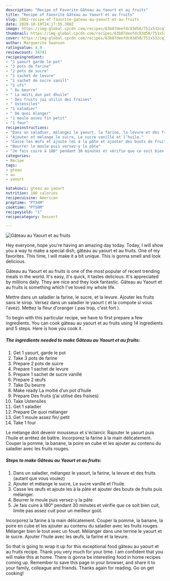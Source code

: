 ```yaml
---
description: "Recipe of Favorite Gâteau au Yaourt et au fruits"
title: "Recipe of Favorite Gâteau au Yaourt et au fruits"
slug: 2883-recipe-of-favorite-gateau-au-yaourt-et-au-fruits
date: 2020-10-19T14:17:55.380Z
image: https://img-global.cpcdn.com/recipes/63b87deefdc83d50/751x532cq70/gateau-au-yaourt-et-au-fruits-photo-principale-de-la-recette.jpg
thumbnail: https://img-global.cpcdn.com/recipes/63b87deefdc83d50/751x532cq70/gateau-au-yaourt-et-au-fruits-photo-principale-de-la-recette.jpg
cover: https://img-global.cpcdn.com/recipes/63b87deefdc83d50/751x532cq70/gateau-au-yaourt-et-au-fruits-photo-principale-de-la-recette.jpg
author: Marguerite Swanson
ratingvalue: 4.9
reviewcount: 34741
recipeingredient:
- "1 yaourt garde le pot"
- "3 pots de farine"
- "2 pots de sucre"
- "1 sachet de levure"
- "1 sachet de sucre vanill"
- "2 ufs"
- " Du beurre"
- " La moiti dun pot dhuile"
- " Des fruits jai utilis des fraises"
- " Ustensiles"
- "1 saladier"
- " De quoi mlanger"
- "1 moule assez fin petit"
- "1 four"
recipeinstructions:
- "Dans un saladier, mélangez le yaourt, la farine, la levure et des fruits (autant que vous voulez)"
- "Ajouter et mélange le sucre, Le sucre vanillé et l’huile."
- "Casse les œufs et ajoute les à la pâte et ajouter des bouts de fruits puis mélanger."
- "Beurrer le moule puis versez-y la pâte"
- "Je fais cuire à 180° pendant 30 minutes et vérifie que ce soit bien cuit, limite pas assez cuit pour un meilleur goût."
categories:
- Recipe
tags:
- gteau
- au
- yaourt

katakunci: gteau au yaourt 
nutrition: 180 calories
recipecuisine: American
preptime: "PT34M"
cooktime: "PT50M"
recipeyield: "1"
recipecategory: Dessert

---
```



![Gâteau au Yaourt et au fruits](https://img-global.cpcdn.com/recipes/63b87deefdc83d50/751x532cq70/gateau-au-yaourt-et-au-fruits-photo-principale-de-la-recette.jpg)

Hey everyone, hope you're having an amazing day today. Today, I will show you a way to make a special dish, gâteau au yaourt et au fruits. One of my favorites. This time, I will make it a bit unique. This is gonna smell and look delicious.

Gâteau au Yaourt et au fruits is one of the most popular of recent trending meals in the world. It's easy, it's quick, it tastes delicious. It's appreciated by millions daily. They are nice and they look fantastic. Gâteau au Yaourt et au fruits is something which I've loved my whole life.

Mettre dans un saladier la farine, le sucre, et la levure. Ajouter les fruits sans le sirop. Versez dans un saladier le yaourt ( et la compote si vous l&#39;avez). Mettez la fleur d&#39;oranger ( pas trop, c&#39;est fort ).


To begin with this particular recipe, we have to first prepare a few ingredients. You can cook gâteau au yaourt et au fruits using 14 ingredients and 5 steps. Here is how you cook it.

<!--inarticleads1-->

##### The ingredients needed to make Gâteau au Yaourt et au fruits:

1. Get 1 yaourt, garde le pot
1. Take 3 pots de farine
1. Prepare 2 pots de sucre
1. Prepare 1 sachet de levure
1. Prepare 1 sachet de sucre vanillé
1. Prepare 2 œufs
1. Take  Du beurre
1. Make ready  La moitié d’un pot d’huile
1. Prepare  Des fruits (j’ai utilisé des fraises)
1. Take  Ustensiles
1. Get 1 saladier
1. Prepare  De quoi mélanger
1. Get 1 moule assez fin/ petit
1. Take 1 four


Le mélange doit devenir mousseux et s&#39;éclaircir. Rajouter le yaourt puis l&#39;huile et arrêtez de battre. Incorporez la farine à la main délicatement. Couper la pomme, la banane, la poire en cube et les ajouter au contenu du saladier avec les fruits rouges. 

<!--inarticleads2-->

##### Steps to make Gâteau au Yaourt et au fruits:

1. Dans un saladier, mélangez le yaourt, la farine, la levure et des fruits (autant que vous voulez)
1. Ajouter et mélange le sucre, Le sucre vanillé et l’huile.
1. Casse les œufs et ajoute les à la pâte et ajouter des bouts de fruits puis mélanger.
1. Beurrer le moule puis versez-y la pâte
1. Je fais cuire à 180° pendant 30 minutes et vérifie que ce soit bien cuit, limite pas assez cuit pour un meilleur goût.


Incorporez la farine à la main délicatement. Couper la pomme, la banane, la poire en cube et les ajouter au contenu du saladier avec les fruits rouges. Mélanger bien le tout avec un fouet. Mélanger dans une terrine le yaourt et le sucre. Ajouter l&#39;huile avec les œufs, la farine et la levure. 

So that is going to wrap it up for this exceptional food gâteau au yaourt et au fruits recipe. Thank you very much for your time. I am confident that you will make this at home. There is gonna be interesting food in home recipes coming up. Remember to save this page in your browser, and share it to your family, colleague and friends. Thanks again for reading. Go on get cooking!
